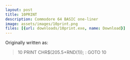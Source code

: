 ```yaml
---
layout: post
title: 10PRINT
description: Commodore 64 BASIC one-liner
image: assets/images/10print.png
files: [{url: downloads/10print.exe, name: Download}]
---
```


Originally written as:

<dl><blockquote>10 PRINT CHR$(205.5+RND(1)); : GOTO 10</blockquote></dl>
